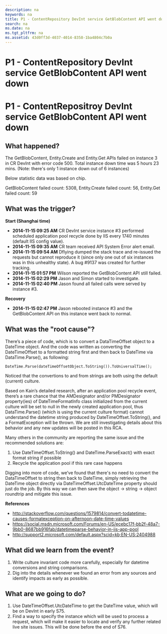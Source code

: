 ```yaml
---
description: na
keywords: na
title: P1 - ContentRepository DevInt service GetBlobContent API went down
search: na
ms.date: na
ms.tgt_pltfrm: na
ms.assetid: 43d0ff3d-4037-4014-8358-1ba4804c7b0a
---
```

# P1 - ContentRepository DevInt service GetBlobContent API went down
P1 - ContentRepositroy DevInt service GetBlobContent API went down
==================================================================

What happened?
--------------

The GetBlobContent, Entity.Create and Entity.Get APIs failed on instance 3 in CR DevInt with error code 500. Total instance down time was 5 hours 23 mins. 
(Note: there's only 1 instance down out of 6 instances)

Below statistic data was based on chip.

GetBlobContent failed count: 5308,   Entity.Create failed count: 56,   Entity.Get failed count: 59  

What was the trigger?
---------------------

**Start (Shanghai time)**

  * **2014-11-15 09:25 AM** CR DevInt service instance #3 performed scheduled application pool recycle done by IIS every 1740 minutes (default IIS config value).
  * **2014-11-15 09:35 AM** CR team received API System Error alert email.
  * **2014-11-15 09:54 AM** Dflying dumped the stack trace and re-issued the requests but cannot reproduce it (since only one out of six instances was in this unhealthy state). A bug #9137 was created for further tracking.
  * **2014-11-15 01:57 PM** Wilson reported the GetBlobContent API still failed.
  * **2014-11-15 02:29 PM** Jason and Simon started to investigate.
  * **2014-11-15 02:40 PM** Jason found all failed calls were served by instance #3.

**Recovery**

  * **2014-11-15 02:47 PM** Jason rebooted instance #3 and the GetBlobContent API on this instance went back to normal.

What was the "root cause"?
--------------------------

There’s a piece of code, which is to convert a DataTimeOffset object to a DateTime object. And the code was written as converting the DateTimeOffset to a formatted string first and then back to DateTime via DataTime.Parse(), as following:

    DateTime.Parse(dateTimeOffsetObject.ToString()).ToUniversalTime();

Noticed that the convertions to and from strings are both using the default (current) culture.

Based on Kain’s detailed research, after an application pool recycle event, there’s a rare chance that the AMDesignator and/or PMDesignator property(ies) of DateTimeFormatInfo class initialized from the current culture will be set to null in the newly created application pool, thus  DataTime.Parse() (which is using the current culture format) cannot understand the datetime string produced by DateTimeOffset.ToString(), and a FormatException will be thrown. We are still investigating details about this behavior and any new updates will be posted in this RCA.

Many others in the community are reporting the same issue and the recommended solutions are:

 1. Use DateTimeOffset.ToString() and DateTime.ParseExact() with exact format string if possible
 2. Recycle the application pool if this rare case happens

Digging into more of code, we’ve found that there's no need to convert the DataTimeOffset to string then back to DateTime, simply retrieving the DateTime object directly via DateTimeOffset.UtcDateTime property should just do the job. By this way we can then save the object -> string -> object roundtrip and mitigate this issue.

**References**

  * http://stackoverflow.com/questions/1579814/convert-todatetime-causes-formatexception-on-afternoon-date-time-values
  * https://social.msdn.microsoft.com/Forums/en-US/ecebc17f-bb2f-48a7-9bb0-8687bb916fab/datetimeparse-behavior-in-iis-app-pool
  * http://support2.microsoft.com/default.aspx?scid=kb;EN-US;2404988

What did we learn from the event?
---------------------------------

 1. Write culture invariant code more carefully, especially for datetime conversions and string comparisons.
 2. Dig into the details whenever we found an error from any sources and identify impacts as early as possible.

What are we going to do?
------------------------

 1. Use DateTimeOffset.UtcDateTime to get the DateTime value, which will be on DevInt in early S75.
 2. Find a way to specify the instance which will be used to process a request, which will make it easier to locate and verify any further related live site issues. This will be done before the end of S76.